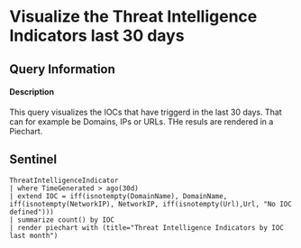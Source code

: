 # Visualize the Threat Intelligence Indicators last 30 days

## Query Information

#### Description
This query visualizes the IOCs that have triggerd in the last 30 days. That can for example be Domains, IPs or URLs. THe resuls are rendered in a Piechart. 

## Sentinel
```
ThreatIntelligenceIndicator
| where TimeGenerated > ago(30d)
| extend IOC = iff(isnotempty(DomainName), DomainName, iff(isnotempty(NetworkIP), NetworkIP, iff(isnotempty(Url),Url, "No IOC defined")))
| summarize count() by IOC
| render piechart with (title="Threat Intelligence Indicators by IOC last month")
```



